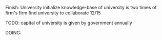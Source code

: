 Finish:
	University initialize
	knowledge-base of university is  two times of firm's
  firm find university to collaborate  12/15

TODO:
	capital of 	university is given by government annually

DOING:


